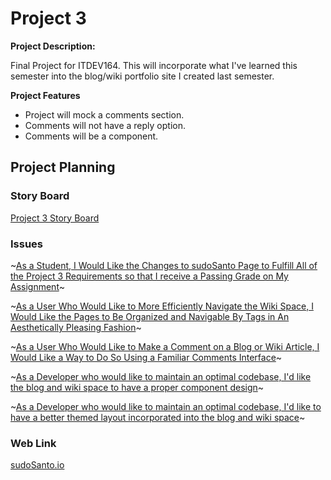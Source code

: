 # Project 3

**Project Description:**

Final Project for ITDEV164.  This will incorporate what I've learned this semester into the blog/wiki portfolio site I created last semester.

**Project Features**

- Project will mock a comments section.
- Comments will not have a reply option.
- Comments will be a component.

## Project Planning

### Story Board
[Project 3 Story Board](https://github.com/itdev164-sp2019/matthew-dal-santo-project-3/projects/2)

### Issues
~[As a Student, I Would Like the Changes to sudoSanto Page to Fulfill All of the Project 3 Requirements so that I receive a Passing Grade on My Assignment](https://github.com/itdev164-sp2019/matthew-dal-santo-project-3/issues/1)~

~[As a User Who Would Like to More Efficiently Navigate the Wiki Space, I Would Like the Pages to Be Organized and Navigable By Tags in An Aesthetically Pleasing Fashion](https://github.com/itdev164-sp2019/matthew-dal-santo-project-3/issues/3)~

~[As a User Who Would Like to Make a Comment on a Blog or Wiki Article, I Would Like a Way to Do So Using a Familiar Comments Interface](https://github.com/itdev164-sp2019/matthew-dal-santo-project-3/issues/2)~

~[As a Developer who would like to maintain an optimal codebase, I'd like the blog and wiki space to have a proper component design](https://github.com/itdev164-sp2019/matthew-dal-santo-project-3/issues/4)~

~[As a Developer who would like to maintain an optimal codebase, I'd like to have a better themed layout incorporated into the blog and wiki space](https://github.com/itdev164-sp2019/matthew-dal-santo-project-3/issues/5)~

### Web Link

[sudoSanto.io](https://blog.sudosanto.io)

